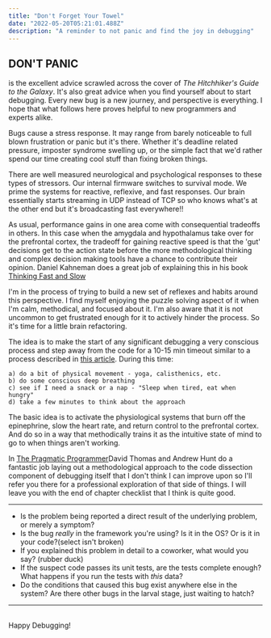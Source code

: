 ```yaml
---
title: "Don't Forget Your Towel"
date: "2022-05-20T05:21:01.488Z"
description: "A reminder to not panic and find the joy in debugging"
---
```


## DON'T PANIC

is the excellent advice scrawled across the cover of *The Hitchhiker's Guide to the Galaxy*. It's also great advice when you find yourself about to start debugging. Every new bug is a new journey, and perspective is everything. I hope that what follows here proves helpful to new programmers and experts alike. 

Bugs cause a stress response. It may range from barely noticeable to full blown frustration or panic but it's there. Whether it's deadline related pressure, imposter syndrome swelling up, or the simple fact that we'd rather spend our time creating cool stuff than fixing broken things. 

There are well measured neurological and psychological responses to these types of stressors. Our internal firmware switches to survival mode. We prime the systems for reactive, reflexive, and fast responses. Our brain essentially starts streaming in UDP instead of TCP so who knows what's at the other end but it's broadcasting fast everywhere!!

 As usual, performance gains in one area come with consequential tradeoffs in others. In this case when the amygdala and hypothalamus take over for the prefrontal cortex, the tradeoff for gaining reactive speed is that the 'gut' decisions get to the action state before the more methodological thinking and complex decision making tools have a chance to contribute their opinion. Daniel Kahneman does a great job of explaining this in his book [Thinking Fast and Slow](https://en.wikipedia.org/wiki/Thinking,_Fast_and_Slow)

I'm in the process of trying to build a new set of reflexes and habits around this perspective. I find myself enjoying the puzzle solving aspect of it when I'm calm, methodical, and focused about it. I'm also aware that it is not uncommon to get frustrated enough for it to actively hinder the process. So it's time for a little brain refactoring.

The idea is to make the start of any significant debugging a very conscious process and step away from the code for a 10-15 min timeout similar to a process described in [this article](https://www.inc.com/minda-zetlin/decision-making-tough-choices-mental-calm-focus.html). During this time:

    a) do a bit of physical movement - yoga, calisthenics, etc.
    b) do some conscious deep breathing
    c) see if I need a snack or a nap - "Sleep when tired, eat when hungry"
    d) take a few minutes to think about the approach

The basic idea is to activate the physiological systems that burn off the epinephrine, slow the heart rate, and return control to the prefrontal cortex. And do so in a way that methodically trains it as the intuitive state of mind to go to when things aren't working. 

In [The Pragmatic Programmer](https://pragprog.com/titles/tpp20/the-pragmatic-programmer-20th-anniversary-edition/)David Thomas and Andrew Hunt do a fantastic job laying out a methodological approach to the code dissection component of debugging itself that I don't think I can improve upon so I'll refer you there for a professional exploration of that side of things. I will leave you with the end of chapter checklist that I think is quite good. 
<hr>

- Is the problem being reported a direct result of the underlying problem, or merely a symptom?
- Is the bug *really* in the framework you're using? Is it in the OS? Or is it in your code?(select isn't broken)
- If you explained this problem in detail to a coworker, what would you say? (rubber duck)
- If the suspect code passes its unit tests, are the tests complete enough? What happens if you run the tests with *this* data?
- Do the conditions that caused this bug exist anywhere else in the system? Are there other bugs in the larval stage, just waiting to hatch? 
 
 <hr>
<br>
Happy Debugging!